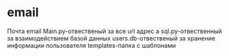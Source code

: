 # email
Почта email
Main.py-отвественый за все url адрес а
sql.py-oтвественный за взаимодействием базой данных
users.db-отвественый за хранение информации пользователя
templates-папка с шаблонами
